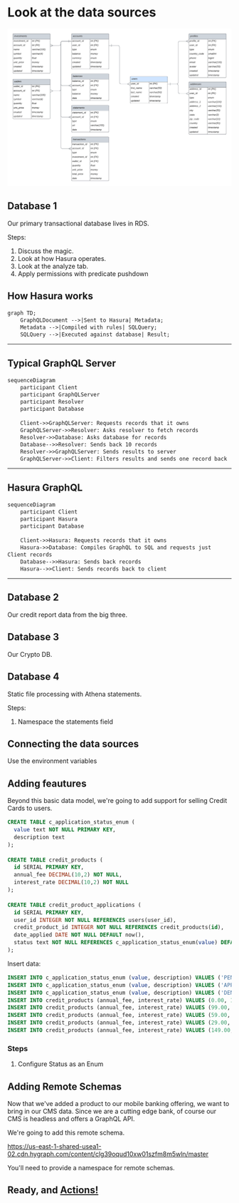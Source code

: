 # Look at the data sources

![Here's our primary erd chart.](/guide/assets/er-diagram.png)

## Database 1

Our primary transactional database lives in RDS.

Steps:

1. Discuss the magic.
2. Look at how Hasura operates.
3. Look at the analyze tab.
4. Apply permissions with predicate pushdown

## How Hasura works

```mermaid
graph TD;
    GraphQLDocument -->|Sent to Hasura| Metadata;
    Metadata -->|Compiled with rules| SQLQuery;
    SQLQuery -->|Executed against database| Result;
```

---

## Typical GraphQL Server

```mermaid
sequenceDiagram
    participant Client
    participant GraphQLServer
    participant Resolver
    participant Database

    Client->>GraphQLServer: Requests records that it owns
    GraphQLServer->>Resolver: Asks resolver to fetch records
    Resolver->>Database: Asks database for records
    Database-->>Resolver: Sends back 10 records
    Resolver->>GraphQLServer: Sends results to server
    GraphQLServer->>Client: Filters results and sends one record back

```

---

## Hasura GraphQL

```mermaid
sequenceDiagram
    participant Client
    participant Hasura
    participant Database

    Client->>Hasura: Requests records that it owns
    Hasura->>Database: Compiles GraphQL to SQL and requests just Client records
    Database-->>Hasura: Sends back records
    Hasura-->>Client: Sends records back to client

```

---

## Database 2

Our credit report data from the big three.

## Database 3

Our Crypto DB.

## Database 4

Static file processing with Athena statements.

Steps:

1. Namespace the statements field

## Connecting the data sources

Use the environment variables

## Adding feautures

Beyond this basic data model, we're going to add support for selling Credit Cards to users.

```sql
CREATE TABLE c_application_status_enum (
  value text NOT NULL PRIMARY KEY,
  description text
);

CREATE TABLE credit_products (
  id SERIAL PRIMARY KEY,
  annual_fee DECIMAL(10,2) NOT NULL,
  interest_rate DECIMAL(10,2) NOT NULL
);

CREATE TABLE credit_product_applications (
  id SERIAL PRIMARY KEY,
  user_id INTEGER NOT NULL REFERENCES users(user_id),
  credit_product_id INTEGER NOT NULL REFERENCES credit_products(id),
  date_applied DATE NOT NULL DEFAULT now(),
  status text NOT NULL REFERENCES c_application_status_enum(value) DEFAULT 'PENDING'
);
```

Insert data:

```sql
INSERT INTO c_application_status_enum (value, description) VALUES ('PENDING', 'The application is pending review.');
INSERT INTO c_application_status_enum (value, description) VALUES ('APPROVED', 'The application has been approved.');
INSERT INTO c_application_status_enum (value, description) VALUES ('DENIED', 'The application has been denied.');
INSERT INTO credit_products (annual_fee, interest_rate) VALUES (0.00, 15.99);
INSERT INTO credit_products (annual_fee, interest_rate) VALUES (99.00, 18.99);
INSERT INTO credit_products (annual_fee, interest_rate) VALUES (59.00, 12.99);
INSERT INTO credit_products (annual_fee, interest_rate) VALUES (29.00, 21.99);
INSERT INTO credit_products (annual_fee, interest_rate) VALUES (149.00, 14.99);
```

### Steps

1. Configure Status as an Enum

## Adding Remote Schemas

Now that we've added a product to our mobile banking offering, we want to bring in our CMS data. Since we are a cutting edge bank, of course our CMS is headless and offers a GraphQL API.

We're going to add this remote schema.

https://us-east-1-shared-usea1-02.cdn.hygraph.com/content/clg39oqud10xw01szfm8m5wln/master

You'll need to provide a namespace for remote schemas.

## Ready, and [Actions!](/guide/04-data-flows/Readme.md)
